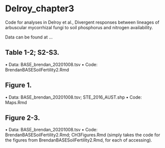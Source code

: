# Delroy_chapter3
Code for analyses in Delroy et al., Divergent responses between lineages of arbuscular mycorrhizal fungi to soil phosphorus and nitrogen availability.

Data can be found at ...

## Table 1-2; S2-S3.
• Data: BASE_brendan_20201008.tsv
• Code: BrendanBASESoilFertility2.Rmd
## Figure 1.
• Data: BASE_brendan_20201008.tsv; STE_2016_AUST.shp
• Code: Maps.Rmd
## Figure 2-3.
• Data: BASE_brendan_20201008.tsv
• Code: BrendanBASESoilFertility2.Rmd; CH3Figures.Rmd (simply takes the code for the figures from BrendanBASESoilFertility2.Rmd, for each of accessing).
